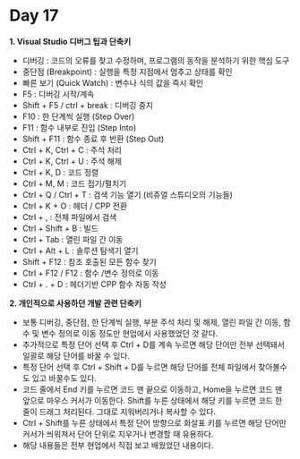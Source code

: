 # Day 17
**1. Visual Studio 디버그 팁과 단축키**

- 디버깅 : 코드의 오류를 찾고 수정하며, 프로그램의 동작을 분석하기 위한 핵심 도구
- 중단점 (Breakpoint) : 실행을 특정 지점에서 멈추고 상태를 확인
- 빠른 보기 (Quick Watch) : 변수나 식의 값을 즉시 확인
- F5 : 디버깅 시작/계속
- Shift + F5 /  ctrl + break : 디버깅 중지
- F10 : 한 단계씩 실행 (Step Over)
- F11 : 함수 내부로 진입 (Step Into)
- Shift + F11 : 함수 종료 후 반환 (Step Out)
- Ctrl + K, Ctrl + C : 주석 처리
- Ctrl + K, Ctrl + U : 주석 해제
- Ctrl + K, D : 코드 정렬
- Ctrl + M, M : 코드 접기/펼치기
- Ctrl + Q / Ctrl + T : 검색 기능 열기 (비쥬얼 스튜디오의 기능들)
- Ctrl + K + O : 헤더 / CPP 전환
- Ctrl + , : 전체 파일에서 검색
- Ctrl + Shift + B : 빌드
- Ctrl + Tab : 열린 파일 간 이동
- Ctrl + Alt + L : 솔루션 탐색기 열기
- Shift + F12 : 참조 호출된 모든 함수 찾기
- Ctrl + F12  / F12 : 함수 /변수 정의로 이동
- Ctrl + . + D : 헤더기반 CPP 함수 자동 작성

**2. 개인적으로 사용하던 개발 관련 단축키**

- 보통 디버깅, 중단점, 한 단계씩 실행, 부분 주석 처리 및 해제, 열린 파일 간 이동, 함수 및 변수 정의로 이동 정도만 현업에서 사용했었던 것 같다.
- 추가적으로 특정 단어 선택 후 Ctrl + D를 계속 누르면 해당 단어만 전부 선택돼서 일괄로 해당 단어를 바꿀 수 있다.
- 특정 단어 선택 후 Ctrl + Shift + D를 누르면 해당 단어를 전체 파일에서 찾아볼수도 있고 바꿀수도 있다.
- 코드 줄에서 End 키를 누르면 코드 맨 끝으로 이동하고, Home을 누르면 코드 맨 앞으로 마우스 커서가 이동한다. Shift를 누른 상태에서 해당 키를 누르면 코드 한 줄이 드래그 처리된다. 그대로 지워버리거나 복사할 수 있다.
- Ctrl + Shift를 누른 상태에서 특정 단어 방향으로 화살표 키를 누르면 해당 단어만 커서가 씌워져서 단어 단위로 지우거나 변경할 때 유용하다.
- 해당 내용들은 전부 현업에서 직접 보고 배웠었던 내용이다.
